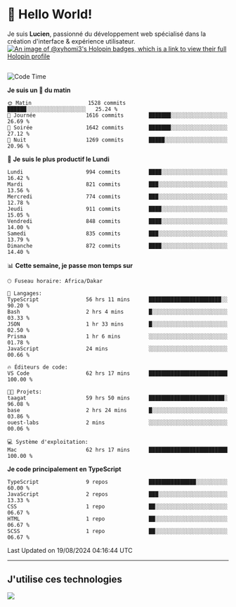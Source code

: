 # 👋 Hello World!

Je suis **Lucien**, passionné du développement web spécialisé dans la création d'interface & expérience utilisateur.
[![An image of @xyhomi3's Holopin badges, which is a link to view their full Holopin profile](https://holopin.me/xyhomi3)](https://holopin.io/@xyhomi3)

##

<!--START_SECTION:waka-->
![Code Time](http://img.shields.io/badge/Code%20Time-1%2C823%20hrs%203%20mins-blue)

**Je suis un 🐤 du matin** 

```text
🌞 Matin                  1528 commits        ██████░░░░░░░░░░░░░░░░░░░   25.24 % 
🌆 Journée                1616 commits        ███████░░░░░░░░░░░░░░░░░░   26.69 % 
🌃 Soirée                 1642 commits        ███████░░░░░░░░░░░░░░░░░░   27.12 % 
🌙 Nuit                   1269 commits        █████░░░░░░░░░░░░░░░░░░░░   20.96 % 
```
📅 **Je suis le plus productif le Lundi** 

```text
Lundi                    994 commits         ████░░░░░░░░░░░░░░░░░░░░░   16.42 % 
Mardi                    821 commits         ███░░░░░░░░░░░░░░░░░░░░░░   13.56 % 
Mercredi                 774 commits         ███░░░░░░░░░░░░░░░░░░░░░░   12.78 % 
Jeudi                    911 commits         ████░░░░░░░░░░░░░░░░░░░░░   15.05 % 
Vendredi                 848 commits         ████░░░░░░░░░░░░░░░░░░░░░   14.00 % 
Samedi                   835 commits         ███░░░░░░░░░░░░░░░░░░░░░░   13.79 % 
Dimanche                 872 commits         ████░░░░░░░░░░░░░░░░░░░░░   14.40 % 
```


📊 **Cette semaine, je passe mon temps sur** 

```text
🕑︎ Fuseau horaire: Africa/Dakar

💬 Langages: 
TypeScript               56 hrs 11 mins      ███████████████████████░░   90.20 % 
Bash                     2 hrs 4 mins        █░░░░░░░░░░░░░░░░░░░░░░░░   03.33 % 
JSON                     1 hr 33 mins        █░░░░░░░░░░░░░░░░░░░░░░░░   02.50 % 
Prisma                   1 hr 6 mins         ░░░░░░░░░░░░░░░░░░░░░░░░░   01.78 % 
JavaScript               24 mins             ░░░░░░░░░░░░░░░░░░░░░░░░░   00.66 % 

🔥 Éditeurs de code: 
VS Code                  62 hrs 17 mins      █████████████████████████   100.00 % 

🐱‍💻 Projets: 
taagat                   59 hrs 50 mins      ████████████████████████░   96.08 % 
base                     2 hrs 24 mins       █░░░░░░░░░░░░░░░░░░░░░░░░   03.86 % 
ouest-labs               2 mins              ░░░░░░░░░░░░░░░░░░░░░░░░░   00.06 % 

💻 Système d'exploitation: 
Mac                      62 hrs 17 mins      █████████████████████████   100.00 % 
```

**Je code principalement en TypeScript** 

```text
TypeScript               9 repos             ███████████████░░░░░░░░░░   60.00 % 
JavaScript               2 repos             ███░░░░░░░░░░░░░░░░░░░░░░   13.33 % 
CSS                      1 repo              ██░░░░░░░░░░░░░░░░░░░░░░░   06.67 % 
HTML                     1 repo              ██░░░░░░░░░░░░░░░░░░░░░░░   06.67 % 
SCSS                     1 repo              ██░░░░░░░░░░░░░░░░░░░░░░░   06.67 % 
```




 Last Updated on 19/08/2024 04:16:44 UTC
<!--END_SECTION:waka-->
---

## J'utilise ces technologies

<p align="left">
  <a href="https://skillicons.dev">
    <img src="https://skillicons.dev/icons?i=ts,js,md,scss,tailwind,react,docker,express,astro,vite,nextjs,vercel,figma,ableton" />
  </a>
</p>

